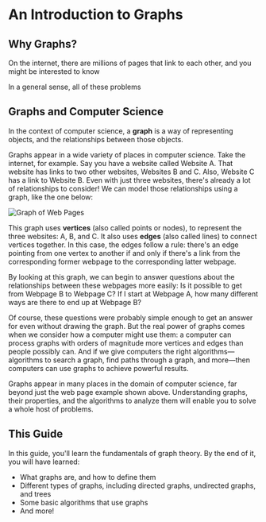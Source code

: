 # An Introduction to Graphs

## Why Graphs?

On the internet, there are millions of pages that link to each other, and you might be interested to know

In a general sense, all of these problems

## Graphs and Computer Science

In the context of computer science, a **graph** is a way of representing objects, and the relationships between those objects.

Graphs appear in a wide variety of places in computer science. Take the internet, for example. Say you have a website called Website A. That website has links to two other websites, Websites B and C. Also, Website C has a link to Website B. Even with just three websites, there's already a lot of relationships to consider! We can model those relationships using a graph, like the one below:

<Image
    guide="graph-theory"
    filename="1.1.web_graph.svg"
    alt="Graph of Web Pages"
/>

This graph uses **vertices** (also called points or nodes), to represent the three websites: A, B, and C. It also uses **edges** (also called lines) to connect vertices together. In this case, the edges follow a rule: there's an edge pointing from one vertex to another if and only if there's a link from the corresponding former webpage to the corresponding latter webpage.

By looking at this graph, we can begin to answer questions about the relationships between these webpages more easily: Is it possible to get from Webpage B to Webpage C? If I start at Webpage A, how many different ways are there to end up at Webpage B?

Of course, these questions were probably simple enough to get an answer for even without drawing the graph. But the real power of graphs comes when we consider how a computer might use them: a computer can process graphs with orders of magnitude more vertices and edges than people possibly can. And if we give computers the right algorithms—algorithms to search a graph, find paths through a graph, and more—then computers can use graphs to achieve powerful results.

Graphs appear in many places in the domain of computer science, far beyond just the web page example shown above. Understanding graphs, their properties, and the algorithms to analyze them will enable you to solve a whole host of problems.

## This Guide

In this guide, you'll learn the fundamentals of graph theory. By the end of it, you will have learned:

* What graphs are, and how to define them
* Different types of graphs, including directed graphs, undirected graphs, and trees
* Some basic algorithms that use graphs
* And more!